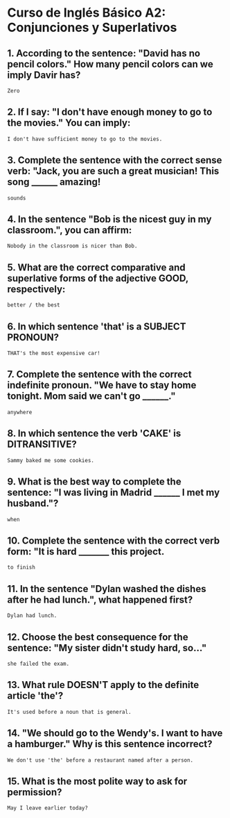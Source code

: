 # Curso de Inglés Básico A2: Conjunciones y Superlativos

## 1. According to the sentence: "David has no pencil colors." How many pencil colors can we imply Davir has?
    Zero

## 2. If I say: "I don't have enough money to go to the movies." You can imply:
    I don't have sufficient money to go to the movies.

## 3. Complete the sentence with the correct sense verb: "Jack, you are such a great musician! This song ______ amazing!
    sounds

## 4. In the sentence "Bob is the nicest guy in my classroom.", you can affirm:
    Nobody in the classroom is nicer than Bob.

## 5. What are the correct comparative and superlative forms of the adjective GOOD, respectively:
    better / the best

## 6. In which sentence 'that' is a SUBJECT PRONOUN?
    THAT's the most expensive car!

## 7. Complete the sentence with the correct indefinite pronoun. "We have to stay home tonight. Mom said we can't go ______."
    anywhere

## 8. In which sentence the verb 'CAKE' is DITRANSITIVE?
    Sammy baked me some cookies.

## 9. What is the best way to complete the sentence: "I was living in Madrid ______ I met my husband."?
    when

## 10. Complete the sentence with the correct verb form: "It is hard _______ this project.
    to finish

## 11. In the sentence "Dylan washed the dishes after he had lunch.", what happened first?
    Dylan had lunch.

## 12. Choose the best consequence for the sentence: "My sister didn't study hard, so..."
    she failed the exam.

## 13. What rule DOESN'T apply to the definite article 'the'?
    It's used before a noun that is general.

## 14. "We should go to the Wendy's. I want to have a hamburger." Why is this sentence incorrect?
    We don't use 'the' before a restaurant named after a person.

## 15. What is the most polite way to ask for permission?
    May I leave earlier today?
 


